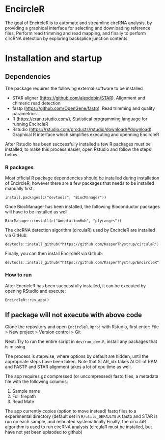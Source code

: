 
<!-- README.md is generated from README.Rmd. Please edit that file -->

EncircleR
=========

The goal of EncircleR is to automate and streamline circRNA analysis, by
providing a graphical interface for selecting and downloading reference
files, Perform read trimming and read mapping, and finally to perform
circRNA detection by exploring backsplice junction contents.

Installation and startup
========================

Dependencies
------------

The package requires the following external software to be installed

-   STAR aligner
    (<a href="https://github.com/alexdobin/STAR" class="uri">https://github.com/alexdobin/STAR</a>),
    Alignment and chimeric read detection
-   fastp
    (<a href="https://github.com/OpenGene/fastp" class="uri">https://github.com/OpenGene/fastp</a>),
    Read trimming and quality parametrics
-   R
    (<a href="https://cran.rstudio.com/" class="uri">https://cran.rstudio.com/</a>),
    Statistical programming language for running EncircleR
-   Rstudio
    (<a href="https://rstudio.com/products/rstudio/download/#download" class="uri">https://rstudio.com/products/rstudio/download/#download</a>),
    Graphical R interface which simplifies executing and openning
    EncircleR

After Rstudio has been successfully installed a few R packages must be
installed, to make this process easier, open Rstudio and follow the
steps below.

### R packages

Most official R package dependencies should be installed during
installation of EncircleR, however there are a few packages that needs
to be installed manually first:

    install.packages(c("devtools", "BiocManager"))

Once BiocManager has been installed, the following Bioconductor packages
will have to be installed as well.

    BiocManager::install(c("AnnotationHub", "plyranges"))

The circRNA detection algorithm (circulaR) used by EncircleR are
installed via GitHub:

    devtools::install_github("https://github.com/KasperThystrup/circulaR")

Finally, you can then install EncircleR via Github:

    devtools::install_github("https://github.com/KasperThystrup/EncircleR")

### How to run

After EncricleR has been successfully installed, it can be executed by
opening RStudio and execute:

    EncircleR::run_app()

If package will not execute with above code
-------------------------------------------

Clone the repository and open `EncircleR.Rproj` with Rstudio, first
enter: File &gt; New project &gt; Version control &gt; Git

Next: Try to run the entire script in `dev/run_dev.R`, install any
packages that is missing.

The process is stepwise, where options by default are hidden, until the
appropriate steps have been taken. Note that STAR\_idx takes ALOT of RAM
and FASTP and STAR alignment takes a lot of cpu time as well.

The app requires gz compressed (or uncompressed) fastq files, a metadata
file with the following columns:

1.  Sample name
2.  Full filepath
3.  Read Mate

The app currently copies (option to move instead) fastq files to a
experimental directory (default set in `R/utils_DEFAULTS.R` fastp and
STAR is run on each sample, and relocated systematically Finally, the
circulaR algorithm is used to run circRNA analysis (circulaR must be
installed, but have not yet been uplaoded to github)
